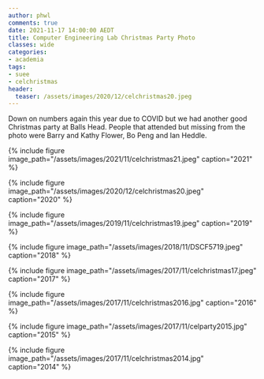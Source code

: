 ```yaml
---
author: phwl
comments: true
date: 2021-11-17 14:00:00 AEDT
title: Computer Engineering Lab Christmas Party Photo 
classes: wide
categories:
- academia
tags:
- suee
- celchristmas
header:
  teaser: /assets/images/2020/12/celchristmas20.jpeg
---
```


Down on numbers again this year due to COVID but we had another good Christmas party at Balls Head. People that attended but missing from the photo were Barry and Kathy Flower, Bo Peng and Ian Heddle.

{% include figure image_path="/assets/images/2021/11/celchristmas21.jpeg" caption="2021" %}

{% include figure image_path="/assets/images/2020/12/celchristmas20.jpeg" caption="2020" %}

{% include figure image_path="/assets/images/2019/11/celchristmas19.jpeg" caption="2019" %}

{% include figure image_path="/assets/images/2018/11/DSCF5719.jpeg" caption="2018" %}

{% include figure image_path="/assets/images/2017/11/celchristmas17.jpeg" caption="2017" %}

{% include figure image_path="/assets/images/2017/11/celchristmas2016.jpg" caption="2016" %}

{% include figure image_path="/assets/images/2017/11/celparty2015.jpg" caption="2015" %}

{% include figure image_path="/assets/images/2017/11/celchristmas2014.jpg" caption="2014" %}
